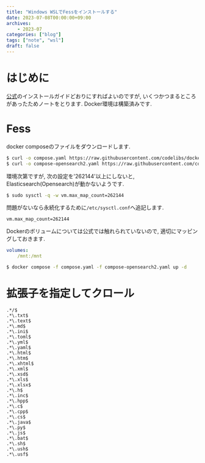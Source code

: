 ```yaml
---
title: "Windows WSLでFessをインストールする"
date: 2023-07-08T00:00:00+09:00
archives:
    - 2023-07
categories: ["blog"]
tags: ["note", "wsl"]
draft: false
---
```


# はじめに
[公式](https://fess.codelibs.org/)のインストールガイドどおりにすればよいのですが, いくつかつまるところがあったためノートをとります.
Docker環境は構築済みです.

# Fess
docker composeのファイルをダウンロードします.
```bash
$ curl -o compose.yaml https://raw.githubusercontent.com/codelibs/docker-fess/master/compose/compose.yaml
$ curl -o compose-opensearch2.yaml https://raw.githubusercontent.com/codelibs/docker-fess/master/compose/compose-opensearch2.yaml
```

環境次第ですが, 次の設定を'262144'以上にしないと, Elasticsearch(Opensearch)が動かないようです.
```bash
$ sudo sysctl -q -w vm.max_map_count=262144
```

問題がないなら永続化するために`/etc/sysctl.conf`へ追記します.
```
vm.max_map_count=262144
```

Dockerのボリュームについては公式では触れられていないので, 適切にマッピングしておきます.
```yaml
volumes:
    /mnt:/mnt
```

```bash
$ docker compose -f compose.yaml -f compose-opensearch2.yaml up -d
```

# 拡張子を指定してクロール
```
.*/$
.*\.txt$
.*\.text$
.*\.md$
.*\.ini$
.*\.toml$
.*\.yml$
.*\.yaml$
.*\.html$
.*\.htm$
.*\.xhtml$
.*\.xml$
.*\.xsd$
.*\.xls$
.*\.xlsx$
.*\.h$
.*\.inc$
.*\.hpp$
.*\.c$
.*\.cpp$
.*\.cs$
.*\.java$
.*\.py$
.*\.js$
.*\.bat$
.*\.sh$
.*\.ush$
.*\.usf$

```

